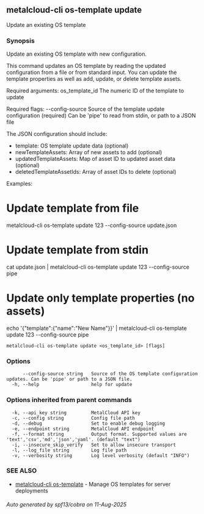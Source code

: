 ## metalcloud-cli os-template update

Update an existing OS template

### Synopsis

Update an existing OS template with new configuration.

This command updates an OS template by reading the updated configuration
from a file or from standard input. You can update the template properties
as well as add, update, or delete template assets.

Required arguments:
  os_template_id    The numeric ID of the template to update

Required flags:
  --config-source   Source of the template update configuration (required)
                   Can be 'pipe' to read from stdin, or path to a JSON file

The JSON configuration should include:
  - template: OS template update data (optional)
  - newTemplateAssets: Array of new assets to add (optional)
  - updatedTemplateAssets: Map of asset ID to updated asset data (optional)
  - deletedTemplateAssetIds: Array of asset IDs to delete (optional)

Examples:
  # Update template from file
  metalcloud-cli os-template update 123 --config-source update.json
  
  # Update template from stdin
  cat update.json | metalcloud-cli os-template update 123 --config-source pipe
  
  # Update only template properties (no assets)
  echo '{"template":{"name":"New Name"}}' | metalcloud-cli os-template update 123 --config-source pipe

```
metalcloud-cli os-template update <os_template_id> [flags]
```

### Options

```
      --config-source string   Source of the OS template configuration updates. Can be 'pipe' or path to a JSON file.
  -h, --help                   help for update
```

### Options inherited from parent commands

```
  -k, --api_key string         MetalCloud API key
  -c, --config string          Config file path
  -d, --debug                  Set to enable debug logging
  -e, --endpoint string        MetalCloud API endpoint
  -f, --format string          Output format. Supported values are 'text','csv','md','json','yaml'. (default "text")
  -i, --insecure_skip_verify   Set to allow insecure transport
  -l, --log_file string        Log file path
  -v, --verbosity string       Log level verbosity (default "INFO")
```

### SEE ALSO

* [metalcloud-cli os-template](metalcloud-cli_os-template.md)	 - Manage OS templates for server deployments

###### Auto generated by spf13/cobra on 11-Aug-2025
